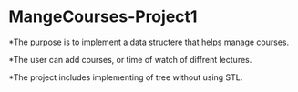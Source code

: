# MangeCourses-Project1

*The purpose is to implement a data structere that helps manage courses. 

*The user can add courses, or time of watch of diffrent lectures.

*The project includes implementing of tree without using STL.
